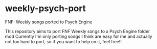 # weekly-psych-port
FNF: Weekly songs ported to Psych Engine

This repository aims to port FNF Weekly songs to a Psych Engine folder mod 
Currently I'm only porting songs I think are easy for me and actually not too hard to port, so if you want to help on it, feel free!!
